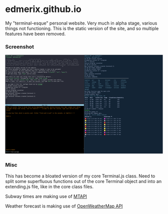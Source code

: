 # edmerix.github.io
My "terminal-esque" personal website.
Very much in alpha stage, various things not functioning.
This is the static version of the site, and so multiple features have been removed.

### Screenshot

![Emerix Terminal in action with multiple sessions](screenshots/EmerixTerminalScreenshot.png?raw=true "Emerix Terminal in action with multiple sessions")

### Misc

This has become a bloated version of my core Terminal.js class. Need to split some superfluous functions out of the core Terminal object and into an extending.js file, like in the core class files.

Subway times are making use of [MTAPI](https://github.com/jonthornton/MTAPI)

Weather forecast is making use of [OpenWeatherMap API](https://api.openweathermap.org)